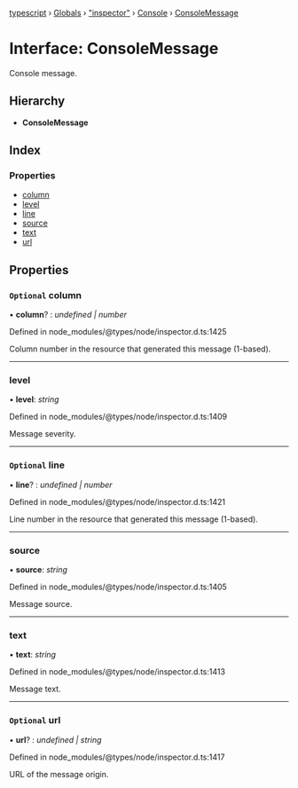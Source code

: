 [typescript](../README.md) › [Globals](../globals.md) › ["inspector"](../modules/_inspector_.md) › [Console](../modules/_inspector_.console.md) › [ConsoleMessage](_inspector_.console.consolemessage.md)

# Interface: ConsoleMessage

Console message.

## Hierarchy

* **ConsoleMessage**

## Index

### Properties

* [column](_inspector_.console.consolemessage.md#optional-column)
* [level](_inspector_.console.consolemessage.md#level)
* [line](_inspector_.console.consolemessage.md#optional-line)
* [source](_inspector_.console.consolemessage.md#source)
* [text](_inspector_.console.consolemessage.md#text)
* [url](_inspector_.console.consolemessage.md#optional-url)

## Properties

### `Optional` column

• **column**? : *undefined | number*

Defined in node_modules/@types/node/inspector.d.ts:1425

Column number in the resource that generated this message (1-based).

___

###  level

• **level**: *string*

Defined in node_modules/@types/node/inspector.d.ts:1409

Message severity.

___

### `Optional` line

• **line**? : *undefined | number*

Defined in node_modules/@types/node/inspector.d.ts:1421

Line number in the resource that generated this message (1-based).

___

###  source

• **source**: *string*

Defined in node_modules/@types/node/inspector.d.ts:1405

Message source.

___

###  text

• **text**: *string*

Defined in node_modules/@types/node/inspector.d.ts:1413

Message text.

___

### `Optional` url

• **url**? : *undefined | string*

Defined in node_modules/@types/node/inspector.d.ts:1417

URL of the message origin.
